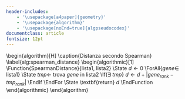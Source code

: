 ```yaml
---
header-includes:
    - '\usepackage[a4paper]{geometry}'
    - '\usepackage{algorithm}'
    - '\usepackage[noEnd=true]{algpseudocodex}'
documentclass: article
fontsize: 12pt
---
```


\begin{algorithm}[H]
    \caption{Distanza secondo Spearman}
    \label{alg:spearman_distance}
    \begin{algorithmic}[1]
		\Function{SpearmanDistance}{lista1, lista2}
			\State $d \gets 0$
			\ForAll{$gene \in$ lista1}
				\State $tmp \gets$ trova $gene$ in lista2
				\If{$\exists~tmp$}
					$d \gets d + |gene_{rank} - tmp_{rank}|$
				\EndIf
			\EndFor
			\State \textbf{return} $d$
		\EndFunction
    \end{algorithmic}
\end{algorithm}
